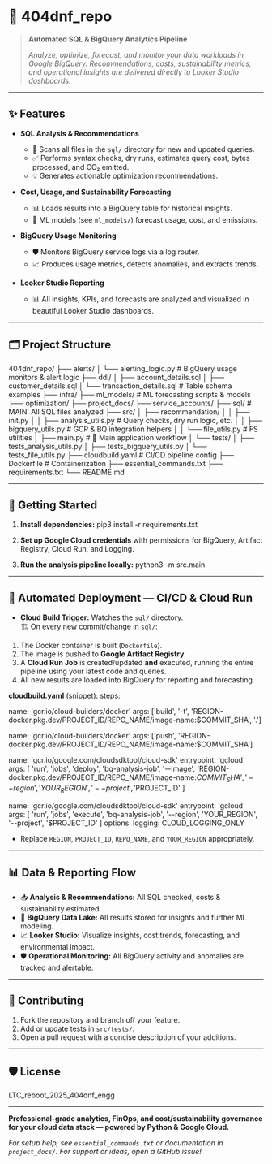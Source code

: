 # 🚀 404dnf_repo

> **Automated SQL & BigQuery Analytics Pipeline**
>
> *Analyze, optimize, forecast, and monitor your data workloads in Google BigQuery. Recommendations, costs, sustainability metrics, and operational insights are delivered directly to Looker Studio dashboards.*

---

## ✨ Features

- **SQL Analysis & Recommendations**
  - 📂 Scans all files in the `sql/` directory for new and updated queries.
  - ✅ Performs syntax checks, dry runs, estimates query cost, bytes processed, and CO₂ emitted.
  - 💡 Generates actionable optimization recommendations.

- **Cost, Usage, and Sustainability Forecasting**
  - 📊 Loads results into a BigQuery table for historical insights.
  - 🔮 ML models (see `ml_models/`) forecast usage, cost, and emissions.

- **BigQuery Usage Monitoring**
  - 🛡️ Monitors BigQuery service logs via a log router.
  - 📈 Produces usage metrics, detects anomalies, and extracts trends.

- **Looker Studio Reporting**
  - 📊 All insights, KPIs, and forecasts are analyzed and visualized in beautiful Looker Studio dashboards.

---

## 🗂️ Project Structure

404dnf_repo/
├── alerts/
│ └── alerting_logic.py # BigQuery usage monitors & alert logic
├── ddl/
│ ├── account_details.sql
│ ├── customer_details.sql
│ └── transaction_details.sql # Table schema examples
├── infra/
├── ml_models/ # ML forecasting scripts & models
├── optimization/
├── project_docs/
├── service_accounts/
├── sql/ # MAIN: All SQL files analyzed
├── src/
│ ├── recommendation/
│ │ ├── init.py
│ │ ├── analysis_utils.py # Query checks, dry run logic, etc.
│ │ ├── bigquery_utils.py # GCP & BQ integration helpers
│ │ └── file_utils.py # FS utilities
│ ├── main.py # 🚩 Main application workflow
│ └── tests/
│ ├── tests_analysis_utils.py
│ ├── tests_bigquery_utils.py
│ └── tests_file_utils.py
├── cloudbuild.yaml # CI/CD pipeline config
├── Dockerfile # Containerization
├── essential_commands.txt
├── requirements.txt
└── README.md


---

## 🔧 Getting Started

1. **Install dependencies:**
pip3 install -r requirements.txt


2. **Set up Google Cloud credentials** with permissions for BigQuery, Artifact Registry, Cloud Run, and Logging.

3. **Run the analysis pipeline locally:**
python3 -m src.main


---

## 🚦 Automated Deployment — CI/CD & Cloud Run

- **Cloud Build Trigger:** Watches the `sql/` directory.  
🏗️ On every new commit/change in `sql/`:
 1. The Docker container is built (`Dockerfile`).
 2. The image is pushed to **Google Artifact Registry**.
 3. A **Cloud Run Job** is created/updated **and** executed, running the entire pipeline using your latest code and queries.
 4. All new results are loaded into BigQuery for reporting and forecasting.

**cloudbuild.yaml** (snippet):
steps:

name: 'gcr.io/cloud-builders/docker'
args: ['build', '-t', 'REGION-docker.pkg.dev/PROJECT_ID/REPO_NAME/image-name:$COMMIT_SHA', '.']

name: 'gcr.io/cloud-builders/docker'
args: ['push', 'REGION-docker.pkg.dev/PROJECT_ID/REPO_NAME/image-name:$COMMIT_SHA']

name: 'gcr.io/google.com/cloudsdktool/cloud-sdk'
entrypoint: 'gcloud'
args:
[
'run', 'jobs', 'deploy', 'bq-analysis-job',
'--image', 'REGION-docker.pkg.dev/PROJECT_ID/REPO_NAME/image-name:$COMMIT_SHA',
'--region', 'YOUR_REGION',
'--project', '$PROJECT_ID'
]

name: 'gcr.io/google.com/cloudsdktool/cloud-sdk'
entrypoint: 'gcloud'
args:
[
'run', 'jobs', 'execute', 'bq-analysis-job',
'--region', 'YOUR_REGION',
'--project', '$PROJECT_ID'
]
options:
logging: CLOUD_LOGGING_ONLY

- Replace `REGION`, `PROJECT_ID`, `REPO_NAME`, and `YOUR_REGION` appropriately.

---

## 📊 Data & Reporting Flow

- 📥 **Analysis & Recommendations:** All SQL checked, costs & sustainability estimated.
- 🏦 **BigQuery Data Lake:** All results stored for insights and further ML modeling.
- 📈 **Looker Studio:** Visualize insights, cost trends, forecasting, and environmental impact.
- 🛡️ **Operational Monitoring:** All BigQuery activity and anomalies are tracked and alertable.

---

## 🤝 Contributing

1. Fork the repository and branch off your feature.
2. Add or update tests in `src/tests/`.
3. Open a pull request with a concise description of your additions.

---

## 🛡️ License

LTC_reboot_2025_404dnf_engg

---

**Professional-grade analytics, FinOps, and cost/sustainability governance for your cloud data stack — powered by Python & Google Cloud.**

*For setup help, see `essential_commands.txt` or documentation in `project_docs/`. For support or ideas, open a GitHub issue!*
